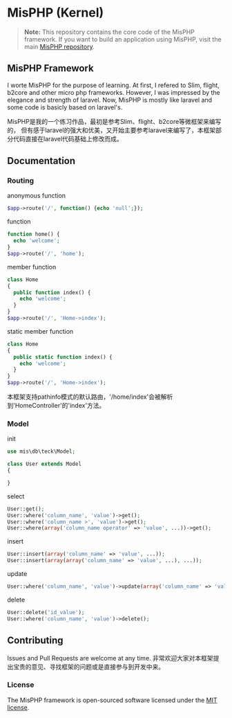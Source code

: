 # MisPHP (Kernel)

> **Note:** This repository contains the core code of the MisPHP framework. 
If you want to build an application using MisPHP, visit the main [MisPHP repository](https://github.com/takashiki/mis).

## MisPHP Framework

I worte MisPHP for the purpose of learning. At first, I refered to Slim, flight, b2core and other micro php frameworks. 
However, I was impressed by the elegance and strength of laravel. Now, MisPHP is mostly like laravel and some code is basicly based on laravel's.

MisPHP是我的一个练习作品，最初是参考Slim、flight、b2core等微框架来编写的，
但有感于laravel的强大和优美，又开始主要参考laravel来编写了，本框架部分代码直接在laravel代码基础上修改而成。

## Documentation

### Routing

anonymous function

```php
$app->route('/', function() {echo 'null';});
```

function

```php
function home() {
  echo 'welcome';
}
$app->route('/', 'home');
```

member function

```php
class Home
{
  public function index() {
    echo 'welcome';
  }
}
$app->route('/', 'Home->index');
```

static member function

```php
class Home
{
  public static function index() {
    echo 'welcome';
  }
}
$app->route('/', 'Home->index');
```

本框架支持pathinfo模式的默认路由，'/home/index'会被解析到'HomeController'的'index'方法。

### Model

init

```php
use mis\db\teck\Model;

class User extends Model
{

}
```

select

```php
User::get();
User::where('column_name', 'value')->get();
User::where('column_name >', 'value')->get();
User::where(array('column_name operator' => 'value', ...))->get();
```

insert

```php
User::insert(array('column_name' => 'value', ...));
User::insert(array(array('column_name' => 'value', ...), ...));
```

update

```php
User::where('column_name', 'value')->update(array('column_name' => 'value', ...));
```

delete

```php
User::delete('id_value');
User::where('column_name', 'value')->delete();
```

## Contributing

Issues and Pull Requests are welcome at any time.
非常欢迎大家对本框架提出宝贵的意见、寻找框架的问题或是直接参与到开发中来。

### License

The MisPHP framework is open-sourced software licensed under the [MIT license](http://opensource.org/licenses/MIT).
